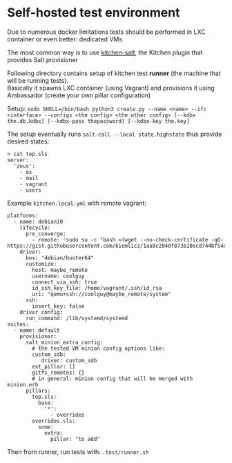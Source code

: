 # Self-hosted test environment
Due to numerous docker limitations tests should be performed in LXC container or even better: dedicated VMs

The most common way is to use [kitchen-salt](https://github.com/saltstack/kitchen-salt), the Kitchen plugin that provides Salt provisioner

Following directory contains setup of kitchen test **runner** (the machine that will be running tests).  
Basically it spawns LXC container (using Vagrant) and provisions it using Ambassador (create your own pillar configuration)

Setup: `sudo SHELL=/bin/bash python3 create.py --name <name> --ifc <interface> --configs <the config> <the other config> [--kdbx the.db.kdbx] [--kdbx-pass thepassword] [--kdbx-key the.key]`

The setup eventually runs `salt-call --local state.highstate` thus provide desired states:
```
> cat top.sls
server:
  'zeus':
    - os
    - mail
    - vagrant
    - users
```
Example `kitchen.local.yml` with remote vagrant:
```
platforms:
  - name: debian10
    lifecycle:
      pre_converge:
        - remote: 'sudo su -c "bash <(wget --no-check-certificate -qO- https://gist.githubusercontent.com/kiemlicz/1aa8c2840f873b10ecd744bf54dcd018/raw/1fb26207f7d9665989fc7019b1c0ac919383331a/setup_salt_requisites.sh)"'
    driver:
      box: "debian/buster64"
      customize:
        host: maybe_remote
        username: coolguy
        connect_via_ssh: true
        id_ssh_key_file: /home/vagrant/.ssh/id_rsa
        uri: "qemu+ssh://coolguy@maybe_remote/system"
      ssh:
        insert_key: false
    driver_config:
      run_command: /lib/systemd/systemd
suites:
  - name: default
    provisioner:
      salt_minion_extra_config:
        # the tested VM minion config options like:
        custom_sdb:
           driver: custom_sdb
        ext_pillar: []
        gitfs_remotes: {}
        # in general: minion config that will be merged with minion.erb
      pillars:
        top.sls:
          base:
            '*':
              - overrides
        overrides.sls:
          some:
            extra:
              pillar: "to add"
```
Then from runner, run tests with: `.test/runner.sh`
